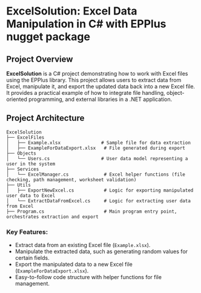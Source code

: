# ExcelSolution: Excel Data Manipulation in C# with EPPlus nugget package

## Project Overview

**ExcelSolution** is a C# project demonstrating how to work with Excel files using the EPPlus 
library. This project allows users to extract data from Excel, manipulate it, and export 
the updated data back into a new Excel file. It provides a practical example of how to 
integrate file handling, object-oriented programming, and external libraries in a .NET application.

## Project Architecture

```
ExcelSolution
├── ExcelFiles
│   ├── Example.xlsx               # Sample file for data extraction
│   ├── ExampleForDataExport.xlsx   # File generated during export
├── Objects
│   └── Users.cs                   # User data model representing a user in the system
├── Services
│   └── ExcelManager.cs             # Excel helper functions (file checking, path management, worksheet validation)
├── Utils
│   ├── ExportNewExcel.cs           # Logic for exporting manipulated user data to Excel
│   └── ExtractDataFromExcel.cs     # Logic for extracting user data from Excel
├── Program.cs                      # Main program entry point, orchestrates extraction and export
```

### Key Features:
- Extract data from an existing Excel file (`Example.xlsx`).
- Manipulate the extracted data, such as generating random values for certain fields.
- Export the manipulated data to a new Excel file (`ExampleForDataExport.xlsx`).
- Easy-to-follow code structure with helper functions for file management.


